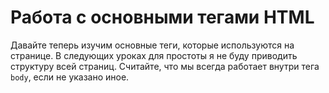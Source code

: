 # Работа с основными тегами HTML

Давайте теперь изучим основные теги, которые используются на странице. В следующих уроках для простоты я не буду приводить структуру всей страниц. Считайте, что мы всегда работает внутри тега `body`, если не указано иное.

